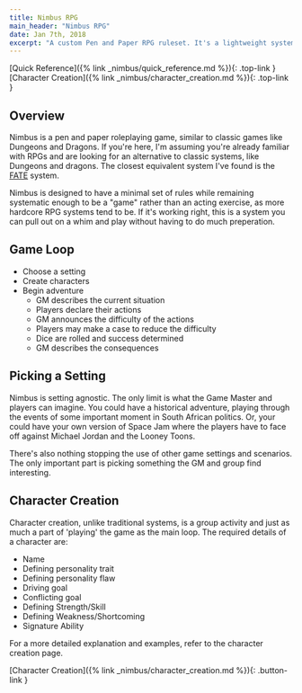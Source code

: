 ```yaml
---
title: Nimbus RPG
main_header: "Nimbus RPG"
date: Jan 7th, 2018
excerpt: "A custom Pen and Paper RPG ruleset. It's a lightweight system that prefers narrative context over stat lines to inform the game mechanics."
---
```


[Quick Reference]({% link _nimbus/quick_reference.md %}){: .top-link }
[Character Creation]({% link _nimbus/character_creation.md %}){: .top-link }

## Overview
Nimbus is a pen and paper roleplaying game, similar to classic games like Dungeons and Dragons. If you're here, I'm assuming you're already familiar with RPGs and are looking for an alternative to classic systems, like Dungeons and dragons. The closest equivalent system I've found is the [FATE](https://fate-srd.com/) system. 

Nimbus is designed to have a minimal set of rules while remaining systematic enough to be a "game" rather than an acting exercise, as more hardcore RPG systems tend to be. If it's working right, this is a system you can pull out on a whim and play without having to do much preperation.

## Game Loop
* Choose a setting
* Create characters
* Begin adventure
	* GM describes the current situation
	* Players declare their actions
	* GM announces the difficulty of the actions
	* Players may make a case to reduce the difficulty
	* Dice are rolled and success determined
	* GM describes the consequences

## Picking a Setting
Nimbus is setting agnostic. The only limit is what the Game Master and players can imagine. You could have a historical adventure, playing through the events of some important moment in South African politics. Or, your could have your own version of Space Jam where the players have to face off against Michael Jordan and the Looney Toons.

There's also nothing stopping the use of other game settings and scenarios. The only important part is picking something the GM and group find interesting.

## Character Creation
Character creation, unlike traditional systems, is a group activity and just as much a part of 'playing' the game as the main loop. The required details of a character are:
* Name
* Defining personality trait
* Defining personality flaw
* Driving goal
* Conflicting goal
* Defining Strength/Skill
* Defining Weakness/Shortcoming
* Signature Ability

For a more detailed explanation and examples, refer to the character creation page.

[Character Creation]({% link _nimbus/character_creation.md %}){: .button-link }